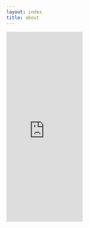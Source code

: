 ```yaml
---
layout: index
title: about
---
```


<iframe width="200" height="500" src="https://ranats-dishdialy.herokuapp.com/?query=もうダメ" frameborder="0"></iframe>
